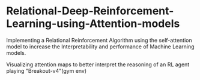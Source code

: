 # Relational-Deep-Reinforcement-Learning-using-Attention-models


Implementing a Relational Reinforcement Algorithm using the self-attention model to increase the Interpretability and performance of Machine Learning models. 

Visualizing attention maps to better interpret the reasoning of an RL agent playing "Breakout-v4"(gym env) 
